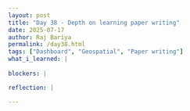 ```yaml
---
layout: post
title: "Day 38 - Depth on learning paper writing"
date: 2025-07-17
author: Raj Bariya
permalink: /day38.html
tags: ["Dashboard", "Geospatial", "Paper writing"]
what_i_learned: |
  
blockers: |

reflection: |

---
```

